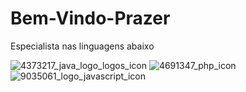 # Bem-Vindo-Prazer
Especialista nas linguagens abaixo


![4373217_java_logo_logos_icon](https://user-images.githubusercontent.com/99497978/190294575-1073614b-25ef-4a23-83fa-c644b9451f5e.png)  ![4691347_php_icon](https://user-images.githubusercontent.com/99497978/190294607-99c762b4-22a3-4007-82c9-f08856bf4f3b.png) ![9035061_logo_javascript_icon](https://user-images.githubusercontent.com/99497978/190294746-122caa6c-e6b1-4759-9616-316534c6348f.png)



